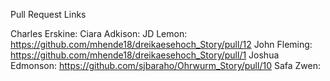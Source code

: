 Pull Request Links

Charles Erskine:
Ciara Adkison: 
JD Lemon: https://github.com/mhende18/dreikaesehoch_Story/pull/12
John Fleming: https://github.com/mhende18/dreikaesehoch_Story/pull/1
Joshua Edmonson: https://github.com/sjbaraho/Ohrwurm_Story/pull/10
Safa Zwen: 
